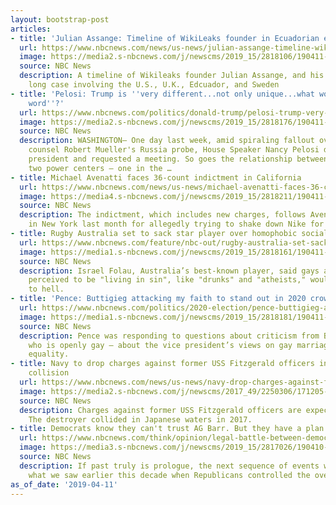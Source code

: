 ```yaml
---
layout: bootstrap-post
articles:
- title: 'Julian Assange: Timeline of WikiLeaks founder in Ecuadorian embassy'
  url: https://www.nbcnews.com/news/us-news/julian-assange-timeline-wikileaks-founder-ecuadorian-embassy-n993351
  image: https://media2.s-nbcnews.com/j/newscms/2019_15/2818106/190411-julian-assange-al-0910_e177699b44eaf872050130d1bb5bffc4.nbcnews-fp-1200-630.jpg
  source: NBC News
  description: A timeline of Wikileaks founder Julian Assange, and his almost decade
    long case involving the U.S., U.K., Edcuador, and Sweden
- title: 'Pelosi: Trump is ''very different...not only unique...what would be the
    word''?'
  url: https://www.nbcnews.com/politics/donald-trump/pelosi-trump-very-different-not-only-unique-what-would-be-n993401
  image: https://media2.s-nbcnews.com/j/newscms/2019_15/2818176/190411-trump-pelosi-al-0952_d0662cd0bf95a4b75a3442320eb614aa.nbcnews-fp-1200-630.jpg
  source: NBC News
  description: WASHINGTON— One day last week, amid spiraling fallout over special
    counsel Robert Mueller's Russia probe, House Speaker Nancy Pelosi dialed up the
    president and requested a meeting. So goes the relationship between Washington's
    two power centers — one in the …
- title: Michael Avenatti faces 36-count indictment in California
  url: https://www.nbcnews.com/news/us-news/michael-avenatti-faces-36-count-indictment-california-n993391
  image: https://media4.s-nbcnews.com/j/newscms/2019_15/2818211/190411-michael-avenatti-al-1026_aab78937a61e3715de6656be3931fc55.nbcnews-fp-1200-630.jpg
  source: NBC News
  description: The indictment, which includes new charges, follows Avenatti's arrest
    in New York last month for allegedly trying to shake down Nike for up to $25 million.
- title: Rugby Australia set to sack star player over homophobic social post
  url: https://www.nbcnews.com/feature/nbc-out/rugby-australia-set-sack-star-player-over-homophobic-social-post-n993371
  image: https://media1.s-nbcnews.com/j/newscms/2019_15/2818161/190411-israel-folau-al-0940_ea531eac33b6512691340e065825b495.nbcnews-fp-1200-630.jpg
  source: NBC News
  description: Israel Folau, Australia’s best-known player, said gays and others he
    perceived to be "living in sin", like "drunks" and "atheists," would be condemned
    to hell.
- title: 'Pence: Buttigieg attacking my faith to stand out in 2020 crowd'
  url: https://www.nbcnews.com/politics/2020-election/pence-buttigieg-attacking-my-faith-stand-out-2020-crowd-n993376
  image: https://media1.s-nbcnews.com/j/newscms/2019_15/2818181/190411-mike-pence-cs-955a_42fe72cbe8188faa4bf7e86e4e4d3c92.nbcnews-fp-1200-630.jpg
  source: NBC News
  description: Pence was responding to questions about criticism from Buttigieg —
    who is openly gay — about the vice president’s views on gay marriage and LGBTQ
    equality.
- title: Navy to drop charges against former USS Fitzgerald officers in deadly destroyer
    collision
  url: https://www.nbcnews.com/news/us-news/navy-drop-charges-against-former-uss-fitzgerald-officers-deadly-destroyer-n993346
  image: https://media2.s-nbcnews.com/j/newscms/2017_49/2250306/171205-naval-accident-uss-fitzgerald-ac-513p_5dfe8e22bdf2fdce6d2558727d243d30.nbcnews-fp-1200-630.jpg
  source: NBC News
  description: Charges against former USS Fitzgerald officers are expected to be dropped.
    The destroyer collided in Japanese waters in 2017.
- title: Democrats know they can't trust AG Barr. But they have a plan.
  url: https://www.nbcnews.com/think/opinion/legal-battle-between-democrats-ag-barr-over-mueller-report-has-ncna993251
  image: https://media3.s-nbcnews.com/j/newscms/2019_15/2817026/190410-william-barr-analysis-cs-134p_eea392e6a5f15e8dac396ff17be81d2a.nbcnews-fp-1200-630.jpg
  source: NBC News
  description: If past truly is prologue, the next sequence of events will mirror
    what we saw earlier this decade when Republicans controlled the oversight committees.
as_of_date: '2019-04-11'
---
```


